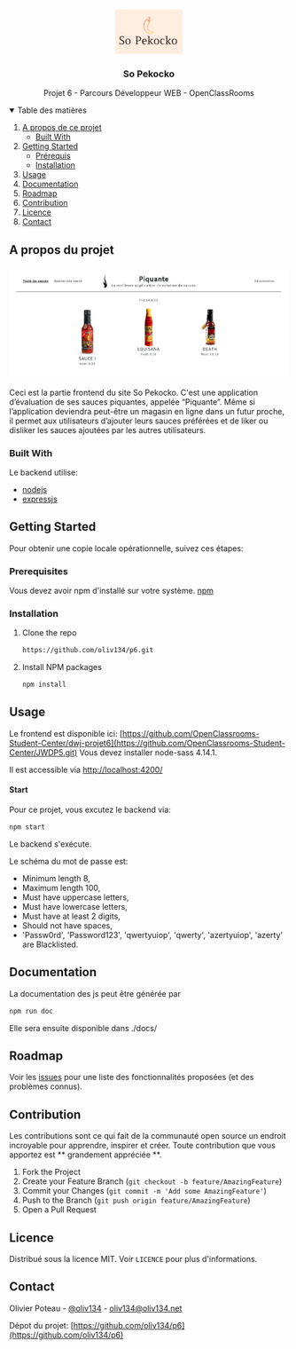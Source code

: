 <!--
*** Thanks for checking out the Best-README-Template. If you have a suggestion
*** that would make this better, please fork the repo and create a pull request
*** or simply open an issue with the tag "enhancement".
*** Thanks again! Now go create something AMAZING! :D
-->



<!-- PROJECT SHIELDS -->
<!--
*** I'm using markdown "reference style" links for readability.
*** Reference links are enclosed in brackets [ ] instead of parentheses ( ).
*** See the bottom of this document for the declaration of the reference variables
*** for contributors-url, forks-url, etc. This is an optional, concise syntax you may use.
*** https://www.markdownguide.org/basic-syntax/#reference-style-links
-->




<!-- PROJECT LOGO -->
<br />
<p align="center">
  <a href="https://github.com/othneildrew/Best-README-Template">
    <img src="./images/logo.jpg" alt="Logo" height="80">
  </a>

  <h3 align="center">So Pekocko</h3>

  <p align="center">
    Projet 6 - Parcours Développeur WEB - OpenClassRooms
</p>



<!-- TABLE OF CONTENTS -->
<details open="open">
  <summary>Table des matières</summary>
  <ol>
    <li>
      <a href="#a-propos-du-projet">A propos de ce projet</a>
      <ul>
        <li><a href="#built-with">Built With</a></li>
      </ul>
    </li>
    <li>
      <a href="#getting-started">Getting Started</a>
      <ul>
        <li><a href="#prerequisites">Prérequis</a></li>
        <li><a href="#installation">Installation</a></li>
      </ul>
    </li>
    <li><a href="#usage">Usage</a></li>
    <li><a href="#documentation">Documentation</a></li>
    <li><a href="#roadmap">Roadmap</a></li>
    <li><a href="#contribution">Contribution</a></li>
    <li><a href="#licence">Licence</a></li>
    <li><a href="#contact">Contact</a></li>
  </ol>
</details>



<!-- ABOUT THE PROJECT -->
## A propos du projet
![screeenshot](./images/screenshot.jpg)


Ceci est la partie frontend du site So Pekocko.
C'est une application d’évaluation de ses sauces piquantes, appelée “Piquante”.
Même si l’application deviendra peut-être un magasin en ligne dans un futur proche, il permet aux utilisateurs d’ajouter leurs sauces préférées et de liker ou disliker les sauces ajoutées par les autres utilisateurs.


### Built With

Le backend utilise: 
* [nodejs](https://nodejs.org)
* [expressjs](https://expressjs.com)

<!-- GETTING STARTED -->
## Getting Started

Pour obtenir une copie locale opérationnelle, suivez ces étapes:

### Prerequisites

Vous devez avoir npm d'installé sur votre système.
[npm](https://www.npmjs.com/get-npm)



### Installation

1. Clone the repo
   ```sh
   https://github.com/oliv134/p6.git
   ```
2. Install NPM packages
   ```sh
   npm install
   ```



<!-- USAGE EXAMPLES -->
## Usage

Le frontend est disponible ici: [https://github.com/OpenClassrooms-Student-Center/dwj-projet6](https://github.com/OpenClassrooms-Student-Center/JWDP5.git)
Vous devez installer node-sass 4.14.1.

Il est accessible via [http://localhost:4200/](http://localhost:4200/)

#### Start
Pour ce projet, vous excutez le backend via:
   ```sh
   npm start
   ```
Le backend s'exécute.

Le schéma du mot de passe est:

* Minimum length 8,
* Maximum length 100,
* Must have uppercase letters,
* Must have lowercase letters,
* Must have at least 2 digits,
* Should not have spaces,
* 'Passw0rd', 'Password123', 'qwertyuiop', 'qwerty', 'azertyuiop', 'azerty' are Blacklisted.


<!-- USAGE EXAMPLES -->
## Documentation

La documentation des js peut être générée par
   ```sh
   npm run doc
   ```

Elle sera ensuite disponible dans ./docs/

<!-- ROADMAP -->
## Roadmap

Voir les [issues](https://github.com/oliv134/p6/issues) pour une liste des fonctionnalités proposées (et des problèmes connus).



<!-- CONTRIBUTING -->
## Contribution

Les contributions sont ce qui fait de la communauté open source un endroit incroyable pour apprendre, inspirer et créer. Toute contribution que vous apportez est ** grandement appréciée **.

1. Fork the Project
2. Create your Feature Branch (`git checkout -b feature/AmazingFeature`)
3. Commit your Changes (`git commit -m 'Add some AmazingFeature'`)
4. Push to the Branch (`git push origin feature/AmazingFeature`)
5. Open a Pull Request



<!-- LICENSE -->
## Licence

Distribué sous la licence MIT. Voir `LICENCE` pour plus d'informations.



<!-- CONTACT -->
## Contact

Olivier Poteau - [@oliv134](https://twitter.com/Oliv134/) - oliv134@oliv134.net

Dépot du projet: [https://github.com/oliv134/p6](https://github.com/oliv134/p6)

<!-- MARKDOWN LINKS & IMAGES -->
<!-- https://www.markdownguide.org/basic-syntax/#reference-style-links -->
[contributors-shield]: https://img.shields.io/github/contributors/othneildrew/Best-README-Template.svg?style=for-the-badge
[contributors-url]: https://github.com/othneildrew/Best-README-Template/graphs/contributors
[forks-shield]: https://img.shields.io/github/forks/othneildrew/Best-README-Template.svg?style=for-the-badge
[forks-url]: https://github.com/othneildrew/Best-README-Template/network/members
[stars-shield]: https://img.shields.io/github/stars/othneildrew/Best-README-Template.svg?style=for-the-badge
[stars-url]: https://github.com/othneildrew/Best-README-Template/stargazers
[issues-shield]: https://img.shields.io/github/issues/othneildrew/Best-README-Template.svg?style=for-the-badge
[issues-url]: https://github.com/othneildrew/Best-README-Template/issues
[license-shield]: https://img.shields.io/github/license/othneildrew/Best-README-Template.svg?style=for-the-badge
[license-url]: https://github.com/othneildrew/Best-README-Template/blob/master/LICENSE.txt
[linkedin-shield]: https://img.shields.io/badge/-LinkedIn-black.svg?style=for-the-badge&logo=linkedin&colorB=555
[linkedin-url]: https://linkedin.com/in/othneildrew
[product-screenshot]: images/screenshot.png
